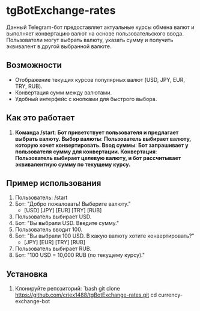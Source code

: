 # tgBotExchange-rates

Данный Telegram-бот предоставляет актуальные курсы обмена валют и выполняет конвертацию валют на основе пользовательского ввода. Пользователи могут выбрать валюту, указать сумму и получить эквивалент в другой выбранной валюте.

## Возможности

- Отображение текущих курсов популярных валют (USD, JPY, EUR, TRY, RUB).
- Конвертация сумм между валютами.
- Удобный интерфейс с кнопками для быстрого выбора.

## Как это работает

1. **Команда /start**: **Бот приветствует пользователя и предлагает выбрать валюту.
Выбор валюты**: **Пользователь выбирает валюту, которую хочет конвертировать.
Ввод суммы**: **Бот запрашивает у пользователя сумму для конвертации.
Конвертация**: **Пользователь выбирает целевую валюту, и бот рассчитывает эквивалентную сумму по текущему курсу.**

## Пример использования

1. Пользователь: /start
2. Бот: "Добро пожаловать! Выберите валюту."
   - [USD] [JPY] [EUR] [TRY] [RUB]
3. Пользователь выбирает USD.
4. Бот: "Вы выбрали USD. Введите сумму."
5. Пользователь вводит 100.
6. Бот: "Вы выбрали 100 USD. В какую валюту хотите конвертировать?"
   - [JPY] [EUR] [TRY] [RUB]
7. Пользователь выбирает RUB.
8. Бот: "100 USD = 10,000 RUB (по текущему курсу)."

## Установка

1. Клонируйте репозиторий:
   `bash
   git clone https://github.com/criex1488/tgBotExchange-rates.git
   cd currency-exchange-bot

